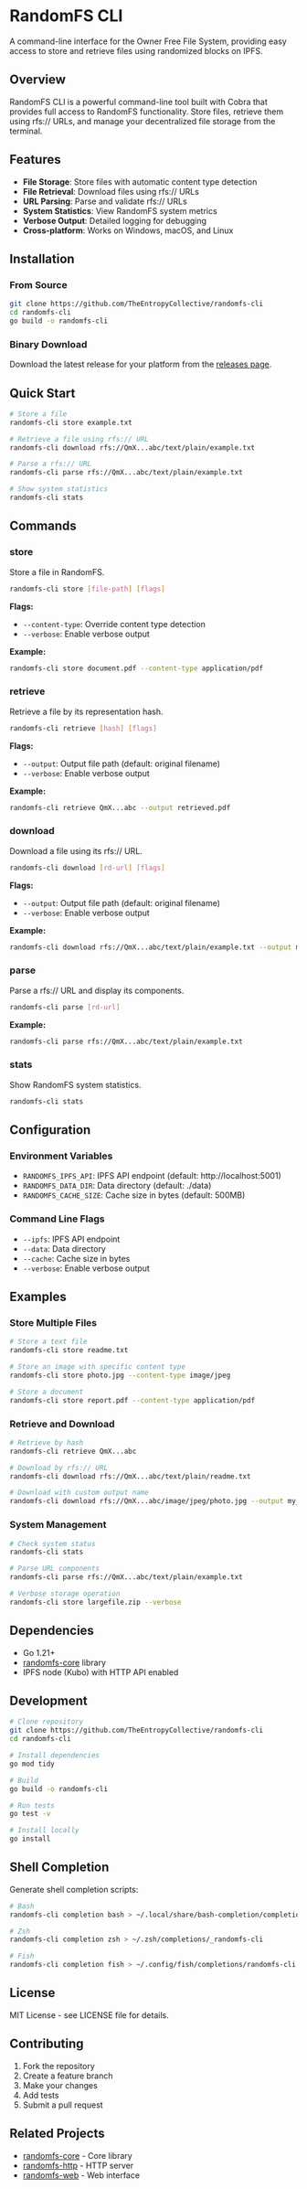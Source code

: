 # RandomFS CLI

A command-line interface for the Owner Free File System, providing easy access to store and retrieve files using randomized blocks on IPFS.

## Overview

RandomFS CLI is a powerful command-line tool built with Cobra that provides full access to RandomFS functionality. Store files, retrieve them using rfs:// URLs, and manage your decentralized file storage from the terminal.

## Features

- **File Storage**: Store files with automatic content type detection
- **File Retrieval**: Download files using rfs:// URLs
- **URL Parsing**: Parse and validate rfs:// URLs
- **System Statistics**: View RandomFS system metrics
- **Verbose Output**: Detailed logging for debugging
- **Cross-platform**: Works on Windows, macOS, and Linux

## Installation

### From Source
```bash
git clone https://github.com/TheEntropyCollective/randomfs-cli
cd randomfs-cli
go build -o randomfs-cli
```

### Binary Download
Download the latest release for your platform from the [releases page](https://github.com/TheEntropyCollective/randomfs-cli/releases).

## Quick Start

```bash
# Store a file
randomfs-cli store example.txt

# Retrieve a file using rfs:// URL
randomfs-cli download rfs://QmX...abc/text/plain/example.txt

# Parse a rfs:// URL
randomfs-cli parse rfs://QmX...abc/text/plain/example.txt

# Show system statistics
randomfs-cli stats
```

## Commands

### store
Store a file in RandomFS.

```bash
randomfs-cli store [file-path] [flags]
```

**Flags:**
- `--content-type`: Override content type detection
- `--verbose`: Enable verbose output

**Example:**
```bash
randomfs-cli store document.pdf --content-type application/pdf
```

### retrieve
Retrieve a file by its representation hash.

```bash
randomfs-cli retrieve [hash] [flags]
```

**Flags:**
- `--output`: Output file path (default: original filename)
- `--verbose`: Enable verbose output

**Example:**
```bash
randomfs-cli retrieve QmX...abc --output retrieved.pdf
```

### download
Download a file using its rfs:// URL.

```bash
randomfs-cli download [rd-url] [flags]
```

**Flags:**
- `--output`: Output file path (default: original filename)
- `--verbose`: Enable verbose output

**Example:**
```bash
randomfs-cli download rfs://QmX...abc/text/plain/example.txt --output myfile.txt
```

### parse
Parse a rfs:// URL and display its components.

```bash
randomfs-cli parse [rd-url]
```

**Example:**
```bash
randomfs-cli parse rfs://QmX...abc/text/plain/example.txt
```

### stats
Show RandomFS system statistics.

```bash
randomfs-cli stats
```

## Configuration

### Environment Variables
- `RANDOMFS_IPFS_API`: IPFS API endpoint (default: http://localhost:5001)
- `RANDOMFS_DATA_DIR`: Data directory (default: ./data)
- `RANDOMFS_CACHE_SIZE`: Cache size in bytes (default: 500MB)

### Command Line Flags
- `--ipfs`: IPFS API endpoint
- `--data`: Data directory
- `--cache`: Cache size in bytes
- `--verbose`: Enable verbose output

## Examples

### Store Multiple Files
```bash
# Store a text file
randomfs-cli store readme.txt

# Store an image with specific content type
randomfs-cli store photo.jpg --content-type image/jpeg

# Store a document
randomfs-cli store report.pdf --content-type application/pdf
```

### Retrieve and Download
```bash
# Retrieve by hash
randomfs-cli retrieve QmX...abc

# Download by rfs:// URL
randomfs-cli download rfs://QmX...abc/text/plain/readme.txt

# Download with custom output name
randomfs-cli download rfs://QmX...abc/image/jpeg/photo.jpg --output my_photo.jpg
```

### System Management
```bash
# Check system status
randomfs-cli stats

# Parse URL components
randomfs-cli parse rfs://QmX...abc/text/plain/example.txt

# Verbose storage operation
randomfs-cli store largefile.zip --verbose
```

## Dependencies

- Go 1.21+
- [randomfs-core](https://github.com/TheEntropyCollective/randomfs-core) library
- IPFS node (Kubo) with HTTP API enabled

## Development

```bash
# Clone repository
git clone https://github.com/TheEntropyCollective/randomfs-cli
cd randomfs-cli

# Install dependencies
go mod tidy

# Build
go build -o randomfs-cli

# Run tests
go test -v

# Install locally
go install
```

## Shell Completion

Generate shell completion scripts:

```bash
# Bash
randomfs-cli completion bash > ~/.local/share/bash-completion/completions/randomfs-cli

# Zsh
randomfs-cli completion zsh > ~/.zsh/completions/_randomfs-cli

# Fish
randomfs-cli completion fish > ~/.config/fish/completions/randomfs-cli.fish
```

## License

MIT License - see LICENSE file for details.

## Contributing

1. Fork the repository
2. Create a feature branch
3. Make your changes
4. Add tests
5. Submit a pull request

## Related Projects

- [randomfs-core](https://github.com/TheEntropyCollective/randomfs-core) - Core library
- [randomfs-http](https://github.com/TheEntropyCollective/randomfs-http) - HTTP server
- [randomfs-web](https://github.com/TheEntropyCollective/randomfs-web) - Web interface 